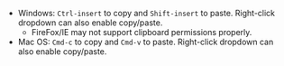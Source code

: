 * Windows: `Ctrl-insert` to copy and `Shift-insert` to paste. Right-click dropdown can also enable copy/paste.
  * FireFox/IE may not support clipboard permissions properly.
* Mac OS: `Cmd-c` to copy and `Cmd-v` to paste. Right-click dropdown can also enable copy/paste.